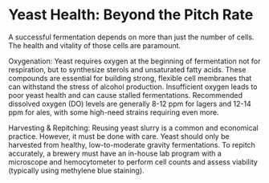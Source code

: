 # Yeast Health: Beyond the Pitch Rate

A successful fermentation depends on more than just the number of cells. The health and vitality of those cells are paramount.

Oxygenation: Yeast requires oxygen at the beginning of fermentation not for respiration, but to synthesize sterols and unsaturated fatty acids. These compounds are essential for building strong, flexible cell membranes that can withstand the stress of alcohol production. Insufficient oxygen leads to poor yeast health and can cause stalled fermentations. Recommended dissolved oxygen (DO) levels are generally 8-12 ppm for lagers and 12-14 ppm for ales, with some high-need strains requiring even more.

Harvesting & Repitching: Reusing yeast slurry is a common and economical practice. However, it must be done with care. Yeast should only be harvested from healthy, low-to-moderate gravity fermentations. To repitch accurately, a brewery must have an in-house lab program with a microscope and hemocytometer to perform cell counts and assess viability (typically using methylene blue staining).

